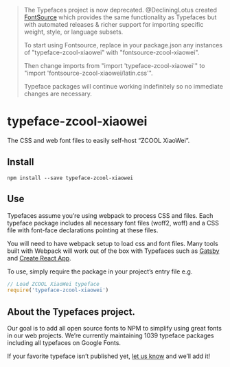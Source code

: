 >The Typefaces project is now deprecated. @DecliningLotus created
[FontSource](https://github.com/fontsource/fontsource) which provides the
same functionality as Typefaces but with automated releases & richer
support for importing specific weight, style, or language subsets.
>
>To start using Fontsource, replace in your package.json any instances of
"typeface-zcool-xiaowei" with "fontsource-zcool-xiaowei".
>
> Then change imports from "import 'typeface-zcool-xiaowei'" to "import 'fontsource-zcool-xiaowei/latin.css'".
>
>Typeface packages will continue working indefinitely so no immediate
>changes are necessary.

# typeface-zcool-xiaowei

The CSS and web font files to easily self-host “ZCOOL XiaoWei”.

## Install

`npm install --save typeface-zcool-xiaowei`

## Use

Typefaces assume you’re using webpack to process CSS and files. Each typeface
package includes all necessary font files (woff2, woff) and a CSS file with
font-face declarations pointing at these files.

You will need to have webpack setup to load css and font files. Many tools built
with Webpack will work out of the box with Typefaces such as [Gatsby](https://github.com/gatsbyjs/gatsby)
and [Create React App](https://github.com/facebookincubator/create-react-app).

To use, simply require the package in your project’s entry file e.g.

```javascript
// Load ZCOOL XiaoWei typeface
require('typeface-zcool-xiaowei')
```

## About the Typefaces project.

Our goal is to add all open source fonts to NPM to simplify using great fonts in
our web projects. We’re currently maintaining 1039 typeface packages
including all typefaces on Google Fonts.

If your favorite typeface isn’t published yet, [let us know](https://github.com/KyleAMathews/typefaces)
and we’ll add it!
